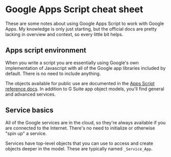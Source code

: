 # Google Apps Script cheat sheet

These are some notes about using Google Apps Script to work with Google Apps. My
knowledge is only just starting, but the official docs are pretty lacking in
overview and context, so every little bit helps.

## Apps script environment

When you write a script you are essentially using Google's own implementation of
Javascript with all of the Google app libraries included by default. There is no
need to include anything.

The objects available for public use are documented in the
[Apps Script reference docs](https://developers.google.com/apps-script/reference/calendar/).
In addition to G Suite app object models, you'll find general and advanced
services.

## Service basics

All of the Google services are in the cloud, so they're always available if you
are connected to the Internet. There's no need to initialize or otherwise "spin
up" a service.

Services have top-level objects that you can use to access and create objects
deeper in the model. These are typically named `_Service_App`.
<!--
----|----1----|----2----|----3----|----4----|----5----|----6----|----7----|----8
-->
